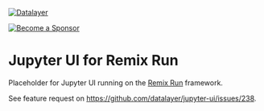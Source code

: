 [![Datalayer](https://assets.datalayer.tech/datalayer-25.svg)](https://datalayer.io)

[![Become a Sponsor](https://img.shields.io/static/v1?label=Become%20a%20Sponsor&message=%E2%9D%A4&logo=GitHub&style=flat&color=1ABC9C)](https://github.com/sponsors/datalayer)

# Jupyter UI for Remix Run

Placeholder for Jupyter UI running on the [Remix Run](https://remix.run) framework.

See feature request on https://github.com/datalayer/jupyter-ui/issues/238.
